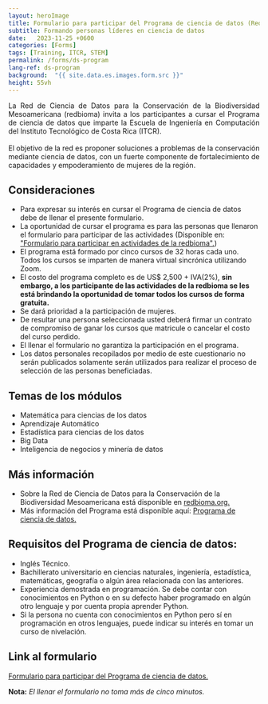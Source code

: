 ```yaml
---
layout: heroImage
title: Formulario para participar del Programa de ciencia de datos (Requiere conocimientos de Python)
subtitle: Formando personas líderes en ciencia de datos
date:   2023-11-25 +0600
categories: [Forms]
tags: [Training, ITCR, STEM]
permalink: /forms/ds-program
lang-ref: ds-program
background:  "{{ site.data.es.images.form.src }}"
height: 55vh
---
```


<div style="text-align: justify">
La Red de Ciencia de Datos para la Conservación de la Biodiversidad Mesoamericana (redbioma) invita a los participantes a cursar el Programa de ciencia de datos que imparte la Escuela de Ingeniería en Computación del Instituto Tecnológico de Costa Rica (ITCR).
<br><br>
El objetivo de la red es proponer soluciones a problemas de la conservación mediante ciencia de datos, con un fuerte componente de fortalecimiento de capacidades y empoderamiento de mujeres de la región.
</div>

## Consideraciones

- Para expresar su interés en cursar el Programa de ciencia de datos debe de llenar el presente formulario.
- La oportunidad de cursar el programa es para las personas que llenaron el formulario para participar de las actividades (Disponible en: ["Formulario para participar en actividades de la redbioma".](https://redbioma.github.io/formularios/invitacion-red.html))
- El programa está formado por cinco cursos de 32 horas cada uno. Todos los cursos se imparten de manera virtual sincrónica utilizando Zoom.
- El costo del programa completo es de US$ 2,500 + IVA(2%), **sin embargo, a los participante de las actividades de la redbioma se les está brindando la oportunidad de tomar todos los cursos de forma gratuita.**
- Se dará prioridad a la participación de mujeres.
- De resultar una persona seleccionada usted deberá firmar un contrato de compromiso de ganar los cursos que matricule o cancelar el costo del curso perdido.
- El llenar el formulario no garantiza la participación en el programa.
- Los datos personales recopilados por medio de este cuestionario no serán publicados solamente serán utilizados para realizar el proceso de selección de las personas beneficiadas.
  
## Temas de los módulos

- Matemática para ciencias de los datos
- Aprendizaje Automático
- Estadística para ciencias de los datos
- Big Data
- Inteligencia de negocios y minería de datos

## Más información

- Sobre la Red de Ciencia de Datos para la Conservación de la Biodiversidad Mesoamericana está disponible en [redbioma.org.](https://redbioma.github.io)
- Más información del Programa está disponible aquí: [Programa de ciencia de datos.](https://www.tec.ac.cr/fundatec/programa-ciencias-datos-escuela-computacion)

## Requisitos del Programa de ciencia de datos:

- Inglés Técnico.
- Bachillerato universitario en ciencias naturales, ingeniería, estadística, matemáticas, geografía o algún área relacionada con las anteriores.
- Experiencia demostrada en programación. Se debe contar con conocimientos en Python o en su defecto haber programado en algún otro lenguaje y por cuenta propia aprender Python.
- Si la persona no cuenta con conocimientos en Python pero sí en programación en otros lenguajes, puede indicar su interés en tomar un curso de nivelación.

## Link al formulario

[Formulario para participar del Programa de ciencia de datos.](https://forms.gle/ebEFYhef4QAraR6E9)

**Nota:** *El llenar el formulario no toma más de cinco minutos.*
